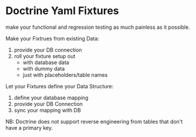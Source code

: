 Doctrine Yaml Fixtures
===============

make your functional and regression testing as much painless as it
possible.

Make your Fixtrues from existing Data:

   1. provide your DB connection
   2. roll your fixture setup out
      - with database data
      - with dummy data
      - just with placeholders/table names


Let your Fixtures define your Data Structure:
 
   1. define your database mapping
   2. provide your DB Connection
   3. sync your mapping with DB





NB:  Doctrine does not support reverse engineering from tables that don't have a primary key.
